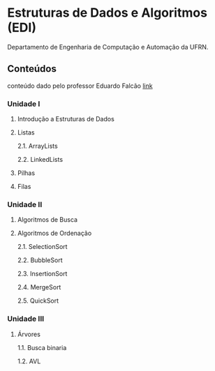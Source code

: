 # Estruturas de Dados e Algoritmos (EDI)
 Departamento de Engenharia de Computação e Automação da UFRN.
 
 

## Conteúdos

conteúdo dado pelo professor Eduardo Falcão [link](https://github.com/eduardolfalcao/edi)

### Unidade I

1. Introdução a Estruturas de Dados

2. Listas
    
    2.1. ArrayLists

    2.2. LinkedLists

3. Pilhas

4. Filas

### Unidade II

1. Algoritmos de Busca

2. Algoritmos de Ordenação

    2.1. SelectionSort

    2.2. BubbleSort

    2.3. InsertionSort

    2.4. MergeSort

    2.5. QuickSort

### Unidade III

1. Árvores

    1.1. Busca binaria

    1.2.  AVL


